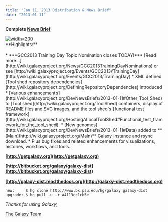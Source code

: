 ```yaml
---
title: "Jan 11, 2013 Distribution & News Brief"
date: "2013-01-11"
---
```

**Complete [News Brief](/archive/dev-news-briefs/2013-01-11/)**
<div class='right'><a href='http://wiki.galaxyproject.org/Events/GCC2013/TrainingDay'><img src="/src/images/logos/GCC2013TrainingDayLogo300.png" alt="width=200" /></a></div>
**Highlights:**
<br />
<br />
* ***GCC2013 Training Day Topic Nomination closes TODAY!*** [Read more…](http://wiki.galaxyproject.org/News/GCC2013TrainingDayNominations) or see [http://wiki.galaxyproject.org/Events/GCC2013/TrainingDay](http://wiki.galaxyproject.org/Events/GCC2013/TrainingDay)
* XML defined [Tool shed repository dependencies](http://wiki.galaxyproject.org/DefiningRepositoryDependencies) introduced
* [Various enhancements](http://wiki.galaxyproject.org/DevNewsBriefs/2013-01-11#Other_Tool_Shed) to [Tool shed](http://wiki.galaxyproject.org/ToolShed) containers, display of README files and SVG images, and the tool shed's [functional test framework](http://wiki.galaxyproject.org/HostingALocalToolShed#Functional_test_framework_for_the_tool_shed).
* [New genomes](http://wiki.galaxyproject.org/DevNewsBriefs/2013-01-11#Data) added to **[Main](http://wiki.galaxyproject.org/Main)** Galaxy instance and rsync download.
* Plus bug fixes and related enhancements for visualizations, histories, workflows, and tools.

**[http://getgalaxy.org](http://getgalaxy.org)**

**[http://bitbucket.org/galaxy/galaxy-dist](http://bitbucket.org/galaxy/galaxy-dist)**

**[http://galaxy-dist.readthedocs.org](http://galaxy-dist.readthedocs.org)**

```
new:     $ hg clone http://www.bx.psu.edu/hg/galaxy galaxy-dist
upgrade: $ hg pull -u -r a4113cc1cb5e
```



*Thanks for using Galaxy,*

[The Galaxy Team](/galaxy-team/)

